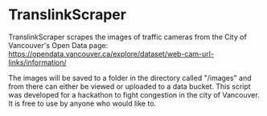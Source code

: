 # TranslinkScraper

TranslinkScraper scrapes the images of traffic cameras from the City of Vancouver's Open Data page: 
https://opendata.vancouver.ca/explore/dataset/web-cam-url-links/information/

The images will be saved to a folder in the directory called "/images" and from there can either be viewed or uploaded to a data bucket.
This script was developed for a hackathon to fight congestion in the city of Vancouver. It is free to use by anyone who would like to.
